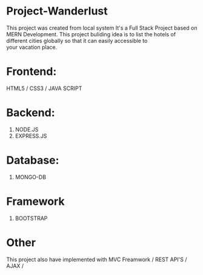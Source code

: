 
# Project-Wanderlust

 This project was created from local system
 It's a Full Stack Project based on MERN Development.  This project buliding idea is to list the hotels of different cities globally so that it can easily accessible to    
 your vacation place.
 
#  Frontend:
 HTML5 / CSS3 / JAVA SCRIPT

# Backend:
1. NODE.JS
2. EXPRESS.JS

# Database:
1. MONGO-DB

# Framework
1. BOOTSTRAP

# Other
  This project also have implemented with  MVC Freamwork / REST API'S / AJAX / 

  



